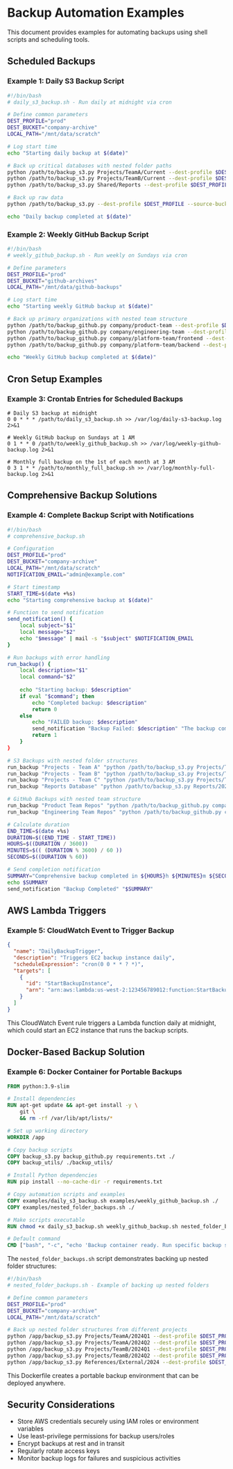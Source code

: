 # Backup Automation Examples

This document provides examples for automating backups using shell scripts and scheduling tools.

## Scheduled Backups

### Example 1: Daily S3 Backup Script
```bash
#!/bin/bash
# daily_s3_backup.sh - Run daily at midnight via cron

# Define common parameters
DEST_PROFILE="prod"
DEST_BUCKET="company-archive"
LOCAL_PATH="/mnt/data/scratch"

# Log start time
echo "Starting daily backup at $(date)"

# Back up critical databases with nested folder paths
python /path/to/backup_s3.py Projects/TeamA/Current --dest-profile $DEST_PROFILE --source-bucket company-data-db --dest-bucket $DEST_BUCKET --cleanup --base-local-path $LOCAL_PATH
python /path/to/backup_s3.py Projects/TeamB/Current --dest-profile $DEST_PROFILE --source-bucket company-data-db --dest-bucket $DEST_BUCKET --cleanup --base-local-path $LOCAL_PATH
python /path/to/backup_s3.py Shared/Reports --dest-profile $DEST_PROFILE --source-bucket company-data-db --dest-bucket $DEST_BUCKET --cleanup --base-local-path $LOCAL_PATH

# Back up raw data
python /path/to/backup_s3.py --dest-profile $DEST_PROFILE --source-bucket company-raw-data-db --dest-bucket $DEST_BUCKET --cleanup --base-local-path $LOCAL_PATH

echo "Daily backup completed at $(date)"
```

### Example 2: Weekly GitHub Backup Script
```bash
#!/bin/bash
# weekly_github_backup.sh - Run weekly on Sundays via cron

# Define parameters
DEST_PROFILE="prod"
DEST_BUCKET="github-archives"
LOCAL_PATH="/mnt/data/github-backups"

# Log start time
echo "Starting weekly GitHub backup at $(date)"

# Back up primary organizations with nested team structure
python /path/to/backup_github.py company/product-team --dest-profile $DEST_PROFILE --dest-bucket $DEST_BUCKET --cleanup --base-local-path $LOCAL_PATH
python /path/to/backup_github.py company/engineering-team --dest-profile $DEST_PROFILE --dest-bucket $DEST_BUCKET --cleanup --base-local-path $LOCAL_PATH
python /path/to/backup_github.py company/platform-team/frontend --dest-profile $DEST_PROFILE --dest-bucket $DEST_BUCKET --cleanup --base-local-path $LOCAL_PATH
python /path/to/backup_github.py company/platform-team/backend --dest-profile $DEST_PROFILE --dest-bucket $DEST_BUCKET --cleanup --base-local-path $LOCAL_PATH

echo "Weekly GitHub backup completed at $(date)"
```

## Cron Setup Examples

### Example 3: Crontab Entries for Scheduled Backups
```
# Daily S3 backup at midnight
0 0 * * * /path/to/daily_s3_backup.sh >> /var/log/daily-s3-backup.log 2>&1

# Weekly GitHub backup on Sundays at 1 AM
0 1 * * 0 /path/to/weekly_github_backup.sh >> /var/log/weekly-github-backup.log 2>&1

# Monthly full backup on the 1st of each month at 3 AM
0 3 1 * * /path/to/monthly_full_backup.sh >> /var/log/monthly-full-backup.log 2>&1
```

## Comprehensive Backup Solutions

### Example 4: Complete Backup Script with Notifications
```bash
#!/bin/bash
# comprehensive_backup.sh

# Configuration
DEST_PROFILE="prod"
DEST_BUCKET="company-archive"
LOCAL_PATH="/mnt/data/scratch"
NOTIFICATION_EMAIL="admin@example.com"

# Start timestamp
START_TIME=$(date +%s)
echo "Starting comprehensive backup at $(date)"

# Function to send notification
send_notification() {
    local subject="$1"
    local message="$2"
    echo "$message" | mail -s "$subject" $NOTIFICATION_EMAIL
}

# Run backups with error handling
run_backup() {
    local description="$1"
    local command="$2"
    
    echo "Starting backup: $description"
    if eval "$command"; then
        echo "Completed backup: $description"
        return 0
    else
        echo "FAILED backup: $description"
        send_notification "Backup Failed: $description" "The backup command failed with exit code $?"
        return 1
    }
}

# S3 Backups with nested folder structures
run_backup "Projects - Team A" "python /path/to/backup_s3.py Projects/TeamA/Current --dest-profile $DEST_PROFILE --source-bucket company-data-db --dest-bucket $DEST_BUCKET --cleanup --base-local-path $LOCAL_PATH"
run_backup "Projects - Team B" "python /path/to/backup_s3.py Projects/TeamB/Current --dest-profile $DEST_PROFILE --source-bucket company-data-db --dest-bucket $DEST_BUCKET --cleanup --base-local-path $LOCAL_PATH"
run_backup "Projects - Team C" "python /path/to/backup_s3.py Projects/TeamC/Current --dest-profile $DEST_PROFILE --source-bucket company-data-db --dest-bucket $DEST_BUCKET --cleanup --base-local-path $LOCAL_PATH"
run_backup "Reports Database" "python /path/to/backup_s3.py Reports/2024 --dest-profile $DEST_PROFILE --source-bucket company-reports-db --dest-bucket $DEST_BUCKET --cleanup --base-local-path $LOCAL_PATH"

# GitHub Backups with nested team structure
run_backup "Product Team Repos" "python /path/to/backup_github.py company/product-team --dest-profile $DEST_PROFILE --dest-bucket $DEST_BUCKET --cleanup --base-local-path $LOCAL_PATH"
run_backup "Engineering Team Repos" "python /path/to/backup_github.py company/engineering-team --dest-profile $DEST_PROFILE --dest-bucket $DEST_BUCKET --cleanup --base-local-path $LOCAL_PATH"

# Calculate duration
END_TIME=$(date +%s)
DURATION=$((END_TIME - START_TIME))
HOURS=$((DURATION / 3600))
MINUTES=$(( (DURATION % 3600) / 60 ))
SECONDS=$((DURATION % 60))

# Send completion notification
SUMMARY="Comprehensive backup completed in ${HOURS}h ${MINUTES}m ${SECONDS}s"
echo $SUMMARY
send_notification "Backup Completed" "$SUMMARY"
```

## AWS Lambda Triggers

### Example 5: CloudWatch Event to Trigger Backup
```json
{
  "name": "DailyBackupTrigger",
  "description": "Triggers EC2 backup instance daily",
  "scheduleExpression": "cron(0 0 * * ? *)",
  "targets": [
    {
      "id": "StartBackupInstance",
      "arn": "arn:aws:lambda:us-west-2:123456789012:function:StartBackupEC2Instance"
    }
  ]
}
```

This CloudWatch Event rule triggers a Lambda function daily at midnight, which could start an EC2 instance that runs the backup scripts.

## Docker-Based Backup Solution

### Example 6: Docker Container for Portable Backups
```dockerfile
FROM python:3.9-slim

# Install dependencies
RUN apt-get update && apt-get install -y \
    git \
    && rm -rf /var/lib/apt/lists/*

# Set up working directory
WORKDIR /app

# Copy backup scripts
COPY backup_s3.py backup_github.py requirements.txt ./
COPY backup_utils/ ./backup_utils/

# Install Python dependencies
RUN pip install --no-cache-dir -r requirements.txt

# Copy automation scripts and examples
COPY examples/daily_s3_backup.sh examples/weekly_github_backup.sh ./
COPY examples/nested_folder_backups.sh ./

# Make scripts executable
RUN chmod +x daily_s3_backup.sh weekly_github_backup.sh nested_folder_backups.sh

# Default command
CMD ["bash", "-c", "echo 'Backup container ready. Run specific backup script as needed.'"]
```

The `nested_folder_backups.sh` script demonstrates backing up nested folder structures:

```bash
#!/bin/bash
# nested_folder_backups.sh - Example of backing up nested folders

# Define common parameters
DEST_PROFILE="prod"
DEST_BUCKET="company-archive"
LOCAL_PATH="/mnt/data/scratch"

# Back up nested folder structures from different projects
python /app/backup_s3.py Projects/TeamA/2024Q1 --dest-profile $DEST_PROFILE --source-bucket company-data-db --dest-bucket $DEST_BUCKET --cleanup --base-local-path $LOCAL_PATH
python /app/backup_s3.py Projects/TeamA/2024Q2 --dest-profile $DEST_PROFILE --source-bucket company-data-db --dest-bucket $DEST_BUCKET --cleanup --base-local-path $LOCAL_PATH
python /app/backup_s3.py Projects/TeamB/2024Q1 --dest-profile $DEST_PROFILE --source-bucket company-data-db --dest-bucket $DEST_BUCKET --cleanup --base-local-path $LOCAL_PATH
python /app/backup_s3.py Projects/TeamB/2024Q2 --dest-profile $DEST_PROFILE --source-bucket company-data-db --dest-bucket $DEST_BUCKET --cleanup --base-local-path $LOCAL_PATH
python /app/backup_s3.py References/External/2024 --dest-profile $DEST_PROFILE --source-bucket company-data-db --dest-bucket $DEST_BUCKET --cleanup --base-local-path $LOCAL_PATH
```

This Dockerfile creates a portable backup environment that can be deployed anywhere.

## Security Considerations

- Store AWS credentials securely using IAM roles or environment variables
- Use least-privilege permissions for backup users/roles
- Encrypt backups at rest and in transit
- Regularly rotate access keys
- Monitor backup logs for failures and suspicious activities